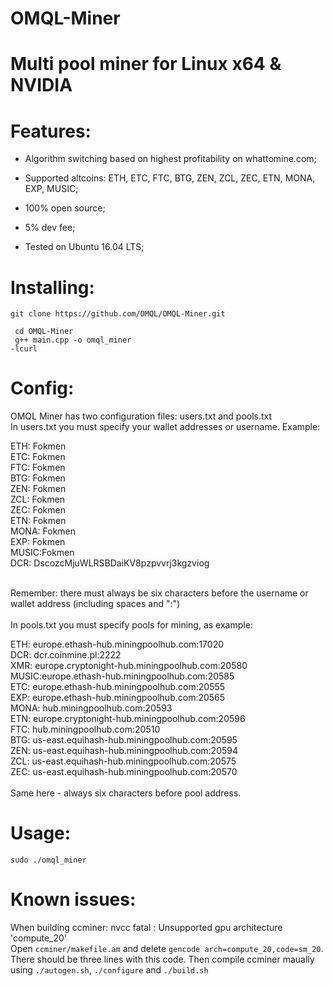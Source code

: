 # OMQL-Miner
<h1>Multi pool miner for Linux x64 & NVIDIA</h1>
<h1>Features:</h1>

- Algorithm switching based on highest profitability on whattomine.com;

- Supported altcoins: ETH, ETC, FTC, BTG, ZEN, ZCL, ZEC, ETN, MONA, EXP, MUSIC;

- 100% open source;

- 5% dev fee;

- Tested on Ubuntu 16.04 LTS;

<h1>Installing:</h1>
 <code>git clone https://github.com/OMQL/OMQL-Miner.git</code>
 
 <code>  cd OMQL-Miner</code><br>
 <code> g++ main.cpp -o omql_miner -lcurl</code>
  <h1>
 Config:</h1>
 OMQL Miner has two configuration files: users.txt and pools.txt<br>
 In users.txt you must specify your wallet addresses or username. Example:

ETH:  Fokmen<br>
ETC:  Fokmen<br>
FTC:  Fokmen<br>
BTG:  Fokmen<br>
ZEN:  Fokmen<br>
ZCL:  Fokmen<br>
ZEC:  Fokmen<br>
ETN:  Fokmen<br>
MONA: Fokmen<br>
EXP:  Fokmen<br>
MUSIC:Fokmen<br>
DCR: DscozcMjuWLRSBDaiKV8pzpvvrj3kgzviog<br>

 <br>
 Remember: there must always be six characters before the username or wallet address (including spaces and ":")<br><br>
 In pools.txt you must specify pools for mining, as example:

 
ETH:  europe.ethash-hub.miningpoolhub.com:17020<br>
DCR:  dcr.coinmine.pl:2222<br>
XMR:  europe.cryptonight-hub.miningpoolhub.com:20580<br>
MUSIC:europe.ethash-hub.miningpoolhub.com:20585<br>
ETC:  europe.ethash-hub.miningpoolhub.com:20555<br>
EXP:  europe.ethash-hub.miningpoolhub.com:20565<br>
MONA: hub.miningpoolhub.com:20593<br>
ETN:  europe.cryptonight-hub.miningpoolhub.com:20596<br>
FTC:  hub.miningpoolhub.com:20510<br>
BTG:  us-east.equihash-hub.miningpoolhub.com:20595<br>
ZEN:  us-east.equihash-hub.miningpoolhub.com:20594<br>
ZCL:  us-east.equihash-hub.miningpoolhub.com:20575<br>
ZEC:  us-east.equihash-hub.miningpoolhub.com:20570<br>
<br>
Same here - always six characters before pool address.
 <h1>
 Usage:</h1>
  <code>sudo ./omql_miner</code>
 
 
 <h1>Known issues:  </h1>
 When building ccminer:
 nvcc fatal : Unsupported gpu architecture 'compute_20' <br>
 Open <code>ccminer/makefile.am</code> and delete <code>gencode arch=compute_20,code=sm_20</code>. There should be three lines with this code. Then compile ccminer maually using <code>./autogen.sh</code>, <code>./configure</code> and <code>./build.sh</code>
